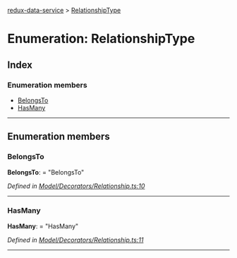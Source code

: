 [redux-data-service](../README.md) > [RelationshipType](../enums/relationshiptype.md)

# Enumeration: RelationshipType

## Index

### Enumeration members

* [BelongsTo](relationshiptype.md#belongsto)
* [HasMany](relationshiptype.md#hasmany)

---

## Enumeration members

<a id="belongsto"></a>

###  BelongsTo

**BelongsTo**:  = "BelongsTo"

*Defined in [Model/Decorators/Relationship.ts:10](https://github.com/Rediker-Software/redux-data-service/blob/860210a/src/Model/Decorators/Relationship.ts#L10)*

___
<a id="hasmany"></a>

###  HasMany

**HasMany**:  = "HasMany"

*Defined in [Model/Decorators/Relationship.ts:11](https://github.com/Rediker-Software/redux-data-service/blob/860210a/src/Model/Decorators/Relationship.ts#L11)*

___

